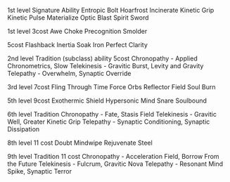 1st level Signature Ability
Entropic Bolt
Hoarfrost
Incinerate
Kinetic Grip
Kinetic Pulse
Materialize
Optic Blast
Spirit Sword

1st level
3cost
Awe
Choke
Precognition
Smolder

5cost
Flashback
Inertia Soak
Iron
Perfect Clarity

2nd level Tradition (subclass) ability
5cost
Chronopathy - Applied Chronometrics, Slow
Telekinesis - Gravitic Burst, Levity and Gravity
Telepathy - Overwhelm, Synaptic Override

3rd level
7cost
Fling Through Time
Force Orbs
Reflector Field
Soul Burn


5th level
9cost
Exothermic Shield
Hypersonic
Mind Snare
Soulbound

6th level Tradition
Chronopathy - Fate, Stasis Field
Telekinesis - Gravitic Well, Greater Kinetic Grip
Telepathy - Synaptic Conditioning, Synaptic Dissipation

8th level 
11 cost
Doubt
Mindwipe
Rejuvenate
Steel

9th level Tradition
11 cost
Chronopathy - Acceleration Field, Borrow From the Future
Telekinesis - Fulcrum, Gravitic Nova
Telepathy - Resonant Mind Spike, Synaptic Terror
